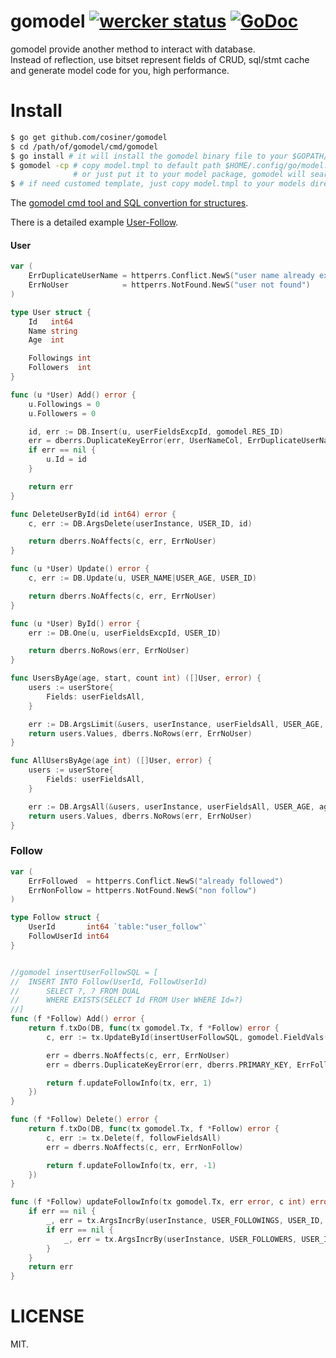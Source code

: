 # gomodel [![wercker status](https://app.wercker.com/status/9c6ef0eec7d6d217bd831bbdc3a3ace2/s "wercker status")](https://app.wercker.com/project/bykey/9c6ef0eec7d6d217bd831bbdc3a3ace2) [![GoDoc](https://godoc.org/github.com/cosiner/gomodel?status.png)](http://godoc.org/github.com/cosiner/gomodel)
gomodel provide another method to interact with database.   
Instead of reflection, use bitset represent fields of CRUD, sql/stmt cache and generate model code for you, high performance.

# Install
```sh
$ go get github.com/cosiner/gomodel
$ cd /path/of/gomodel/cmd/gomodel
$ go install # it will install the gomodel binary file to your $GOPATH/bin
$ gomodel -cp # copy model.tmpl to default path $HOME/.config/go/model.tmpl
              # or just put it to your model package, gomodel will search it first 
$ # if need customed template, just copy model.tmpl to your models directory
```

The [gomodel cmd tool and SQL convertion for structures](https://github.com/cosiner/gomodel/tree/master/cmd/gomodel).

There is a detailed example [User-Follow](https://github.com/cosiner/gomodel/tree/master/example/userfollow).
#### User
```Go
var (
    ErrDuplicateUserName = httperrs.Conflict.NewS("user name already exists")
    ErrNoUser            = httperrs.NotFound.NewS("user not found")
)

type User struct {
    Id   int64
    Name string
    Age  int

    Followings int
    Followers  int
}

func (u *User) Add() error {
    u.Followings = 0
    u.Followers = 0

    id, err := DB.Insert(u, userFieldsExcpId, gomodel.RES_ID)
    err = dberrs.DuplicateKeyError(err, UserNameCol, ErrDuplicateUserName)
    if err == nil {
        u.Id = id
    }

    return err
}

func DeleteUserById(id int64) error {
    c, err := DB.ArgsDelete(userInstance, USER_ID, id)

    return dberrs.NoAffects(c, err, ErrNoUser)
}

func (u *User) Update() error {
    c, err := DB.Update(u, USER_NAME|USER_AGE, USER_ID)

    return dberrs.NoAffects(c, err, ErrNoUser)
}

func (u *User) ById() error {
    err := DB.One(u, userFieldsExcpId, USER_ID)

    return dberrs.NoRows(err, ErrNoUser)
}

func UsersByAge(age, start, count int) ([]User, error) {
    users := userStore{
        Fields: userFieldsAll,
    }

    err := DB.ArgsLimit(&users, userInstance, userFieldsAll, USER_AGE, age, start, count)
    return users.Values, dberrs.NoRows(err, ErrNoUser)
}

func AllUsersByAge(age int) ([]User, error) {
    users := userStore{
        Fields: userFieldsAll,
    }

    err := DB.ArgsAll(&users, userInstance, userFieldsAll, USER_AGE, age)
    return users.Values, dberrs.NoRows(err, ErrNoUser)
}
```
### Follow
```Go
var (
    ErrFollowed  = httperrs.Conflict.NewS("already followed")
    ErrNonFollow = httperrs.NotFound.NewS("non follow")
)

type Follow struct {
    UserId       int64 `table:"user_follow"`
    FollowUserId int64
}


//gomodel insertUserFollowSQL = [
//  INSERT INTO Follow(UserId, FollowUserId)
//      SELECT ?, ? FROM DUAL
//      WHERE EXISTS(SELECT Id FROM User WHERE Id=?)
//]
func (f *Follow) Add() error {
    return f.txDo(DB, func(tx gomodel.Tx, f *Follow) error {
        c, err := tx.UpdateById(insertUserFollowSQL, gomodel.FieldVals(f, followFieldsAll, f.FollowUserId)...)

        err = dberrs.NoAffects(c, err, ErrNoUser)
        err = dberrs.DuplicateKeyError(err, dberrs.PRIMARY_KEY, ErrFollowed)

        return f.updateFollowInfo(tx, err, 1)
    })
}

func (f *Follow) Delete() error {
    return f.txDo(DB, func(tx gomodel.Tx, f *Follow) error {
        c, err := tx.Delete(f, followFieldsAll)
        err = dberrs.NoAffects(c, err, ErrNonFollow)

        return f.updateFollowInfo(tx, err, -1)
    })
}

func (f *Follow) updateFollowInfo(tx gomodel.Tx, err error, c int) error {
    if err == nil {
        _, err = tx.ArgsIncrBy(userInstance, USER_FOLLOWINGS, USER_ID, c, f.UserId)
        if err == nil {
            _, err = tx.ArgsIncrBy(userInstance, USER_FOLLOWERS, USER_ID, c, f.FollowUserId)
        }
    }
    return err
}

```

# LICENSE
MIT.
